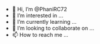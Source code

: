 - 👋 Hi, I’m @PhaniRC72
- 👀 I’m interested in ...
- 🌱 I’m currently learning ...
- 💞️ I’m looking to collaborate on ...
- 📫 How to reach me ...

<!---
PhaniRC72/PhaniRC72 is a ✨ special ✨ repository because its `README.md` (this file) appears on your GitHub profile.
You can click the Preview link to take a look at your changes.
---hi
